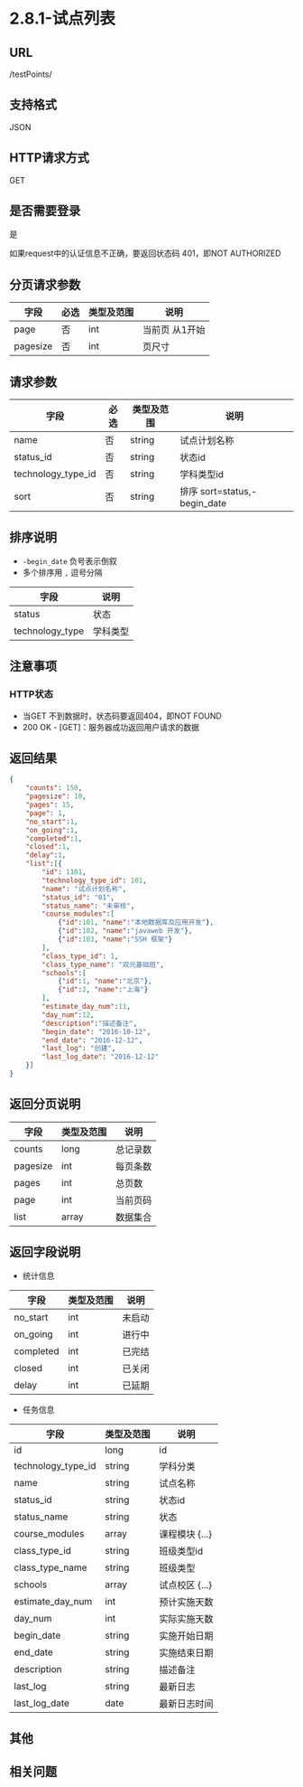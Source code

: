 # 2.8.1-试点列表

## URL

/testPoints/

## 支持格式

JSON

## HTTP请求方式

GET

## 是否需要登录

是

如果request中的认证信息不正确，要返回状态码 401，即NOT AUTHORIZED

## 分页请求参数

字段 | 必选 | 类型及范围 | 说明
----|------|----------|-------------
page        |   否   | int    | 当前页 从1开始
pagesize    |   否   | int    | 页尺寸

## 请求参数

字段 | 必选 | 类型及范围 | 说明
----|------|----------|-------------
name                        |   否   | string  | 试点计划名称
status_id                   |   否   | string  | 状态id
technology_type_id          |   否   | string  | 学科类型id
sort                        |   否   | string  | 排序 sort=status,-begin_date

## 排序说明

- `-begin_date` 负号表示倒叙
- 多个排序用 `,` 逗号分隔

字段 | 说明
----|------
status                | 状态
technology_type       | 学科类型

## 注意事项

### HTTP状态

- 当GET 不到数据时，状态码要返回404，即NOT FOUND
- 200 OK - [GET]：服务器成功返回用户请求的数据

## 返回结果

```json
{
    "counts": 150,
    "pagesize": 10,
    "pages": 15,
    "page": 1,
    "no_start":1,
    "on_going":1,
    "completed":1,
    "closed":1,
    "delay":1,
    "list":[{
        "id": 1101,
        "technology_type_id": 101,
        "name": "试点计划名称",
        "status_id": "01",
        "status_name": "未审核",
        "course_modules":[
            {"id":101, "name":"本地数据库及应用开发"},
            {"id":102, "name":"javaweb 开发"},
            {"id":103, "name":"SSH 框架"}
        ],
        "class_type_id": 1,
        "class_type_name": "双元基础班",
        "schools":[
            {"id":1, "name":"北京"},
            {"id":2, "name":"上海"}
        ],
        "estimate_day_num":11,
        "day_num":12,
        "description":"描述备注",
        "begin_date": "2016-10-12",
        "end_date": "2016-12-12",
        "last_log": "创建",
        "last_log_date": "2016-12-12"
    }]
}
```

## 返回分页说明

字段 | 类型及范围 | 说明
----|----------|-------------
counts      | long   | 总记录数
pagesize    | int    | 每页条数
pages       | int    | 总页数
page        | int    | 当前页码
list        | array  | 数据集合

## 返回字段说明

- 统计信息

字段 | 类型及范围 | 说明
----|----------|-------------
no_start     | int  | 未启动
on_going     | int  | 进行中
completed    | int  | 已完结
closed       | int  | 已关闭
delay        | int  | 已延期

- 任务信息

字段 | 类型及范围 | 说明
----|----------|-------------
id                      | long       | id
technology_type_id      | string     | 学科分类
name                    | string     | 试点名称
status_id               | string     | 状态id
status_name             | string     | 状态
course_modules          | array      | 课程模块 {...}
class_type_id           | string     | 班级类型id
class_type_name         | string     | 班级类型
schools                 | array      | 试点校区 {...}
estimate_day_num        | int        | 预计实施天数
day_num                 | int        | 实际实施天数
begin_date              | string     | 实施开始日期
end_date                | string     | 实施结束日期
description             | string     | 描述备注
last_log                | string     | 最新日志
last_log_date           | date       | 最新日志时间

## 其他

## 相关问题
